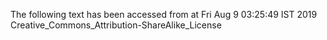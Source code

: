 The following text has been accessed from at Fri Aug 9 03:25:49 IST 2019
Creative_Commons_Attribution-ShareAlike_License
